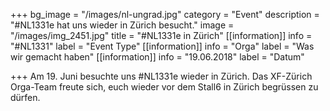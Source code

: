 +++
bg_image = "/images/nl-ungrad.jpg"
category = "Event"
description = "#NL1331e hat uns wieder in Zürich besucht."
image = "/images/img_2451.jpg"
title = "#NL1331e in Zürich"
[[information]]
info = "#NL1331"
label = "Event Type"
[[information]]
info = "Orga"
label = "Was wir gemacht haben"
[[information]]
info = "19.06.2018"
label = "Datum"

+++
Am 19. Juni besuchte uns #NL1331e wieder in Zürich. Das XF-Zürich Orga-Team freute sich, euch wieder vor dem Stall6 in Zürich begrüssen zu dürfen.